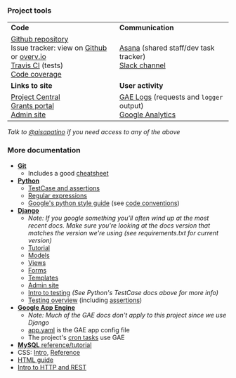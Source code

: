 ### Project tools

| | |
----|-----
**Code** | **Communication**
[Github repository](https://github.com/aisapatino/sjfnw)<br>Issue tracker: view on [Github](https://github.com/aisapatino/sjfnw/issues) or [overv.io](https://overv.io/workspace/aisapatino/tough-owl/board/)<br>[Travis CI](https://travis-ci.org/aisapatino/sjfnw) (tests)<br>[Code coverage](https://codecov.io/github/aisapatino/sjfnw?branch=master) | [Asana](https://app.asana.com/0/5175284945766/list) (shared staff/dev task tracker)<br>[Slack channel](https://socialjusticefund.slack.com/messages/project-central/)
| **Links to site** | **User activity** |
 [Project Central](https://sjf-nw.appspot.com/fund)<br>[Grants portal](https://sjf-nw.appspot.com/apply)<br>[Admin site](https://sjf-nw.appspot.com/admin) | [GAE Logs](https://console.developers.google.com/project/sjf-nw/logs) (requests and `logger` output)<br>[Google Analytics](https://analytics.google.com/analytics/web/#report/visitors-overview/a28076150w59219748p60506002/)

_Talk to [@aisapatino](https://github.com/aisapatino) if you need access to any of the above_


### More documentation

- **[Git](http://git-scm.com/docs)**
    - Includes a good [cheatsheet](https://training.github.com/kit/downloads/github-git-cheat-sheet.pdf)
- **[Python](https://docs.python.org/2/library/index.html)**
    - [TestCase and assertions](https://docs.python.org/2/library/unittest.html#unittest.TestCase)
    - [Regular expressions](http://doc.pyschools.com/html/regex.html)
    - [Google's python style guide](http://google-styleguide.googlecode.com/svn/trunk/pyguide.html) (see [code conventions](about/code-conventions.md))
- **[Django](https://docs.djangoproject.com/en/1.8/)**
    - _Note: If you google something you'll often wind up at the most recent docs. Make sure you're looking at the docs version that matches the version we're using (see requirements.txt for current version)_
    - [Tutorial](https://docs.djangoproject.com/en/1.8/intro/tutorial01/)
    - [Models](https://docs.djangoproject.com/en/1.8/topics/db/models/)
    - [Views](https://docs.djangoproject.com/en/1.8/topics/http/views/)
    - [Forms](https://docs.djangoproject.com/en/1.8/topics/forms/)
    - [Templates](https://docs.djangoproject.com/en/1.8/topics/templates/)
    - [Admin site](https://docs.djangoproject.com/en/1.8/ref/contrib/admin/)
    - [Intro to testing](https://docs.djangoproject.com/en/1.8/intro/tutorial05/) _(See Python's TestCase docs above for more info)_
    - [Testing overview](https://docs.djangoproject.com/en/1.8/topics/testing/overview/) (including [assertions](https://docs.djangoproject.com/en/1.8/topics/testing/overview/#assertions))
- **[Google App Engine](https://cloud.google.com/appengine/docs/python/)**
    - _Note: Much of the GAE docs don't apply to this project since we use Django_
    - [app.yaml](https://cloud.google.com/appengine/docs/python/config/appconfig) is the GAE app config file
    - The project's [cron tasks](https://cloud.google.com/appengine/docs/python/config/cron) use GAE
- [**MySQL** reference/tutorial](http://sqlzoo.net/w/index.php?title=SQL_Tutorial&redirect=no)
- CSS: [Intro](https://developer.mozilla.org/en-US/docs/Web/Guide/CSS/Getting_started), [Reference](https://developer.mozilla.org/en-US/docs/Web/CSS/Reference)
- [HTML guide](https://developer.mozilla.org/en-US/docs/Web/Guide/HTML)
- [Intro to HTTP and REST](http://code.tutsplus.com/tutorials/a-beginners-guide-to-http-and-rest--net-16340)
